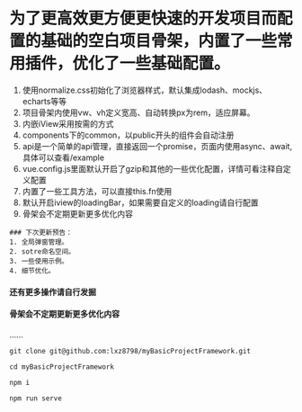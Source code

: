 # 为了更高效更方便更快速的开发项目而配置的基础的空白项目骨架，内置了一些常用插件，优化了一些基础配置。
1. 使用normalize.css初始化了浏览器样式，默认集成lodash、mockjs、echarts等等
2. 项目骨架内使用vw、vh定义宽高、自动转换px为rem，适应屏幕。
3. 内嵌iView采用按需的方式
4. components下的common，以public开头的组件会自动注册
5. api是一个简单的api管理，直接返回一个promise，页面内使用async、await,具体可以查看/example
6. vue.config.js里面默认开启了gzip和其他的一些优化配置，详情可看注释自定义配置
7. 内置了一些工具方法，可以直接this.fn使用
8. 默认开启iview的loadingBar，如果需要自定义的loading请自行配置
9. 骨架会不定期更新更多优化内容
```
### 下次更新预告：
1. 全局弹窗管理。
2. sotre命名空间。
3. 一些使用示例。
4. 细节优化。
```

#### 还有更多操作请自行发掘
#### 骨架会不定期更新更多优化内容
......

```
git clone git@github.com:lxz8798/myBasicProjectFramework.git
```
```
cd myBasicProjectFramework
```
```
npm i
```
```
npm run serve
```
